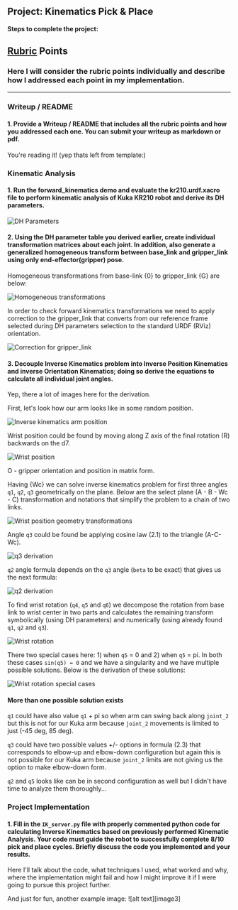 ## Project: Kinematics Pick & Place

**Steps to complete the project:**  


[//]: # (Image References)

[corr]: ./results/corr_1000.png
[dh-params]: ./results/dh-params_1000.png
[hom-transform]: ./results/hom-transform_1000.png
[inv-main]: ./results/inv-main_1000.png
[wrist-pos]: ./results/wrist-pos_1000.png
[wrist-pos-geom]: ./results/wrist-pos-geom_1000.png
[q3-deriv]: ./results/q3-deriv_1000.png
[q2-deriv]: ./results/q2-deriv_1000.png
[wrist-rot]: ./results/wrist-rot_1000.png
[wrist-rot-cases]: ./results/wrist-rot-cases_1000.png

## [Rubric](https://review.udacity.com/#!/rubrics/972/view) Points
### Here I will consider the rubric points individually and describe how I addressed each point in my implementation.  

---
### Writeup / README

#### 1. Provide a Writeup / README that includes all the rubric points and how you addressed each one.  You can submit your writeup as markdown or pdf.  

You're reading it! (yep thats left from template:)

### Kinematic Analysis
#### 1. Run the forward_kinematics demo and evaluate the kr210.urdf.xacro file to perform kinematic analysis of Kuka KR210 robot and derive its DH parameters.

![DH Parameters][dh-params]

#### 2. Using the DH parameter table you derived earlier, create individual transformation matrices about each joint. In addition, also generate a generalized homogeneous transform between base_link and gripper_link using only end-effector(gripper) pose.

Homogeneous transformations from base-link {0} to gripper_link {G} are below:

![Homogeneous transformations][hom-transform]

In order to check forward kinematics transformations we need to apply correction to the gripper_link that converts from our reference frame selected during DH parameters selection to the standard URDF (RViz) orientation.

![Correction for gripper_link][corr]

#### 3. Decouple Inverse Kinematics problem into Inverse Position Kinematics and inverse Orientation Kinematics; doing so derive the equations to calculate all individual joint angles.

Yep, there a lot of images here for the derivation.

First, let's look how our arm looks like in some random position.

![Inverse kinematics arm position][inv-main]

Wrist position could be found by moving along Z axis of the final rotation (R) backwards on the d7.

![Wrist position][wrist-pos]

O - gripper orientation and position in matrix form.

Having {Wc} we can solve inverse kinematics problem for first three angles `q1`, `q2`, `q3` geometrically on the plane. Below are the select plane (A - B - Wc - C) transformation and notations that simplify the problem to a chain of two links.

![Wrist position geometry transformations][wrist-pos-geom]

Angle `q3` could be found be applying cosine law (2.1) to the triangle (A-C-Wc).

![q3 derivation][q3-deriv]

`q2` angle formula depends on the `q3` angle (`beta` to be exact) that gives us the next formula:

![q2 derivation][q2-deriv]

To find wrist rotation (`q4`, `q5` and `q6`) we decompose the rotation from base link to wrist center in two parts and calculates the remaining transform symbolically (using DH parameters) and numerically (using already found `q1`, `q2` and `q3`).

![Wrist rotation][wrist-rot]

There two special cases here: 1) when `q5` = 0 and 2) when `q5` = pi. In both these cases `sin(q5) = 0` and we have a singularity and we have multiple possible solutions. Below is the derivation of these solutions:

![Wrist rotation special cases][wrist-rot-cases]

#### More than one possible solution exists

`q1` could have also value `q1` + pi so when arm can swing back along `joint_2` but this is not for our Kuka arm because `joint_2` movements is limited to just (-45 deg, 85 deg).

`q3` could have two possible values +/- options in formula (2.3) that corresponds to elbow-up and elbow-down configuration but again this is not possible for our Kuka arm because `joint_2` limits are not giving us the option to make elbow-down form.

`q2` and `q5` looks like can be in second configuration as well but I didn't have time to analyze them thoroughly...

### Project Implementation

#### 1. Fill in the `IK_server.py` file with properly commented python code for calculating Inverse Kinematics based on previously performed Kinematic Analysis. Your code must guide the robot to successfully complete 8/10 pick and place cycles. Briefly discuss the code you implemented and your results.


Here I'll talk about the code, what techniques I used, what worked and why, where the implementation might fail and how I might improve it if I were going to pursue this project further.  


And just for fun, another example image:
![alt text][image3]
